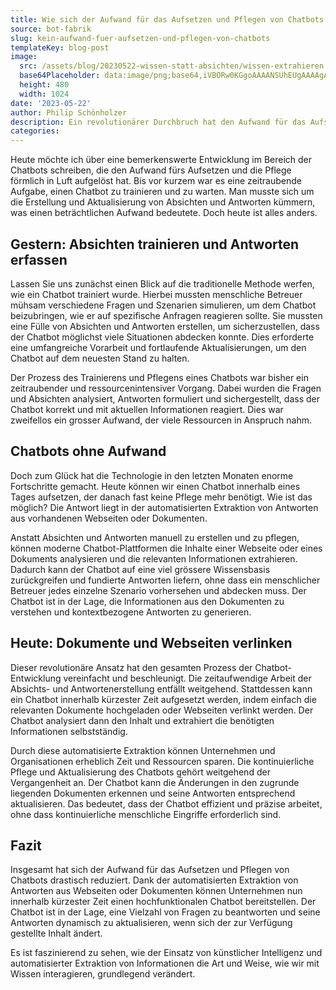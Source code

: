 ```yaml
---
title: Wie sich der Aufwand für das Aufsetzen und Pflegen von Chatbots in Luft aufgelöst hat
source: bot-fabrik
slug: kein-aufwand-fuer-aufsetzen-und-pflegen-von-chatbots
templateKey: blog-post
image:
  src: /assets/blog/20230522-wissen-statt-absichten/wissen-extrahieren.jpeg
  base64Placeholder: data:image/png;base64,iVBORw0KGgoAAAANSUhEUgAAAAgAAAAECAIAAAA8r+mnAAAACXBIWXMAAA7EAAAOxAGVKw4bAAAAb0lEQVR4nAFkAJv/AABAZQCmyABPegAGOjQYGJ+FfbSttMy/0QBMvNcAfagAgK0AW4QJGzfy5fWDfpViW3MAlu//PbTNAKzFedDofYWi//b/tq7Atqe5AJnk+FLC2Cq71KDf+HFWX3ZfXH90bE4vKvp7MjRhS4UYAAAAAElFTkSuQmCC
  height: 480
  width: 1024
date: '2023-05-22'
author: Philip Schönholzer
description: Ein revolutionärer Durchbruch hat den Aufwand für das Aufsetzen und Pflegen von Chatbots drastisch reduziert. Erfahre, wie Chatbots heute innerhalb eines Tages eingerichtet werden können und kaum noch menschliche Pflege benötigen.
categories:
---
```


Heute möchte ich über eine bemerkenswerte Entwicklung im Bereich der Chatbots schreiben, die den Aufwand fürs Aufsetzen und die Pflege förmlich in Luft aufgelöst hat. Bis vor kurzem war es eine zeitraubende Aufgabe, einen Chatbot zu trainieren und zu warten. Man musste sich um die Erstellung und Aktualisierung von Absichten und Antworten kümmern, was einen beträchtlichen Aufwand bedeutete. Doch heute ist alles anders.

## Gestern: Absichten trainieren und Antworten erfassen

Lassen Sie uns zunächst einen Blick auf die traditionelle Methode werfen, wie ein Chatbot trainiert wurde. Hierbei mussten menschliche Betreuer mühsam verschiedene Fragen und Szenarien simulieren, um dem Chatbot beizubringen, wie er auf spezifische Anfragen reagieren sollte. Sie mussten eine Fülle von Absichten und Antworten erstellen, um sicherzustellen, dass der Chatbot möglichst viele Situationen abdecken konnte. Dies erforderte eine umfangreiche Vorarbeit und fortlaufende Aktualisierungen, um den Chatbot auf dem neuesten Stand zu halten.

Der Prozess des Trainierens und Pflegens eines Chatbots war bisher ein zeitraubender und ressourcenintensiver Vorgang. Dabei wurden die Fragen und Absichten analysiert, Antworten formuliert und sichergestellt, dass der Chatbot korrekt und mit aktuellen Informationen reagiert. Dies war zweifellos ein grosser Aufwand, der viele Ressourcen in Anspruch nahm.

## Chatbots ohne Aufwand

Doch zum Glück hat die Technologie in den letzten Monaten enorme Fortschritte gemacht. Heute können wir einen Chatbot innerhalb eines Tages aufsetzen, der danach fast keine Pflege mehr benötigt. Wie ist das möglich? Die Antwort liegt in der automatisierten Extraktion von Antworten aus vorhandenen Webseiten oder Dokumenten.

Anstatt Absichten und Antworten manuell zu erstellen und zu pflegen, können moderne Chatbot-Plattformen die Inhalte einer Webseite oder eines Dokuments analysieren und die relevanten Informationen extrahieren. Dadurch kann der Chatbot auf eine viel grössere Wissensbasis zurückgreifen und fundierte Antworten liefern, ohne dass ein menschlicher Betreuer jedes einzelne Szenario vorhersehen und abdecken muss. Der Chatbot ist in der Lage, die Informationen aus den Dokumenten zu verstehen und kontextbezogene Antworten zu generieren.

## Heute: Dokumente und Webseiten verlinken

Dieser revolutionäre Ansatz hat den gesamten Prozess der Chatbot-Entwicklung vereinfacht und beschleunigt. Die zeitaufwendige Arbeit der Absichts- und Antwortenerstellung entfällt weitgehend. Stattdessen kann ein Chatbot innerhalb kürzester Zeit aufgesetzt werden, indem einfach die relevanten Dokumente hochgeladen oder Webseiten verlinkt werden. Der Chatbot analysiert dann den Inhalt und extrahiert die benötigten Informationen selbstständig.

Durch diese automatisierte Extraktion können Unternehmen und Organisationen erheblich Zeit und Ressourcen sparen. Die kontinuierliche Pflege und Aktualisierung des Chatbots gehört weitgehend der Vergangenheit an. Der Chatbot kann die Änderungen in den zugrunde liegenden Dokumenten erkennen und seine Antworten entsprechend aktualisieren. Das bedeutet, dass der Chatbot effizient und präzise arbeitet, ohne dass kontinuierliche menschliche Eingriffe erforderlich sind.

## Fazit

Insgesamt hat sich der Aufwand für das Aufsetzen und Pflegen von Chatbots drastisch reduziert. Dank der automatisierten Extraktion von Antworten aus Webseiten oder Dokumenten können Unternehmen nun innerhalb kürzester Zeit einen hochfunktionalen Chatbot bereitstellen. Der Chatbot ist in der Lage, eine Vielzahl von Fragen zu beantworten und seine Antworten dynamisch zu aktualisieren, wenn sich der zur Verfügung gestellte Inhalt ändert.

Es ist faszinierend zu sehen, wie der Einsatz von künstlicher Intelligenz und automatisierter Extraktion von Informationen die Art und Weise, wie wir mit Wissen interagieren, grundlegend verändert.
